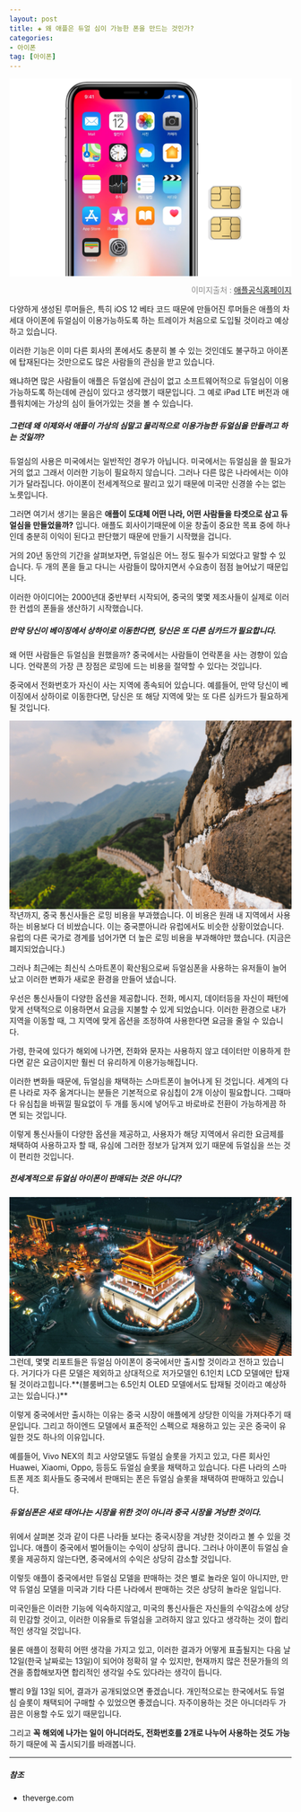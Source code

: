 ```yaml
---  
layout: post  
title: ✚ 왜 애플은 듀얼 심이 가능한 폰을 만드는 것인가?
categories:
- 아이폰
tag: [아이폰]
---  
```

<div class="markdown-image">
<img src="/assets/article_images/2018-09-02-dualsim/1.png" alt="" align="middle"/><p style="text-align:right;  color:#878787"> 이미지출처 : <a href="https://developer.apple.com/homekit/"> 애플공식홈페이지 </a></p> </div>
<p class="drop-korean">
다양하게 생성된 루머들은, 특히 iOS 12 베타 코드 때문에 만들어진 루머들은 애플의 차세대 아이폰에 듀얼심이 이용가능하도록 하는 트레이가 처음으로 도입될 것이라고 예상하고 있습니다.
</p>

이러한 기능은 이미 다른 회사의 폰에서도 충분히 볼 수 있는 것인데도 불구하고 아이폰에 탑재된다는 것만으로도 많은 사람들의 관심을 받고 있습니다.

왜냐하면 많은 사람들이 애플은 듀얼심에 관심이 없고 소프트웨어적으로 듀얼심이 이용가능하도록 하는데에 관심이 있다고 생각했기 때문입니다. 그 예로 iPad LTE 버전과 애플워치에는 가상의 심이 들어가있는 것을 볼 수 있습니다.

##### 그런데 왜 이제와서 애플이 가상의 심말고 물리적으로 이용가능한 듀얼심을 만들려고 하는 것일까?

듀얼심의 사용은 미국에서는 일반적인 경우가 아닙니다. 미국에서는 듀얼심을 쓸 필요가 거의 없고 그래서 이러한 기능이 필요하지 않습니다. 그러나 다른 많은 나라에서는 이야기가 달라집니다. 아이폰이 전세계적으로 팔리고 있기 때문에 미국만 신경쓸 수는 없는 노릇입니다.

그러면 여기서 생기는 물음은 **애플이 도대체 어떤 나라, 어떤 사람들을 타겟으로 삼고 듀얼심을 만들었을까?** 입니다. 애플도 회사이기때문에 이윤 창출이 중요한 목표 중에 하나인데 충분히 이익이 된다고 판단했기 때문에 만들기 시작했을 겁니다.

거의 20년 동안의 기간을 살펴보자면, 듀얼심은 어느 정도 필수가 되었다고 말할 수 있습니다. 두 개의 폰을 들고 다니는 사람들이 많아지면서 수요층이 점점 늘어났기 때문입니다.

이러한 아이디어는 2000년대 중반부터 시작되어, 중국의 몇몇 제조사들이 실제로 이러한 컨셉의 폰들을 생산하기 시작했습니다.

##### 만약 당신이 베이징에서 상하이로 이동한다면, 당신은 또 다른 심카드가 필요합니다.

왜 어떤 사람들은 듀얼심을 원했을까? 중국에서는 사람들이 언락폰을 사는 경향이 있습니다. 언락폰의 가장 큰 장점은 로밍에 드는 비용을 절약할 수 있다는 것입니다.

중국에서 전화번호가 자신이 사는 지역에 종속되어 있습니다. 예를들어, 만약 당신이 베이징에서 상하이로 이동한다면, 당신은 또 해당 지역에 맞는 또 다른 심카드가 필요하게 될 것입니다.
<div class="markdown-image">
<img src="/assets/article_images/2018-09-02-dualsim/3.jpg" alt="" align="middle"/></div>
작년까지, 중국 통신사들은 로밍 비용을 부과했습니다. 이 비용은 원래 내 지역에서 사용하는 비용보다 더 비쌌습니다. 이는 중국뿐아니라 유럽에서도 비슷한 상황이었습니다. 유럽의 다른 국가로 경계를 넘어가면 더 높은 로밍 비용을 부과해야만 했습니다. (지금은 폐지되었습니다.)

그러나 최근에는 최신식 스마트폰이 확산됨으로써 듀얼심폰을 사용하는 유저들이 늘어났고 이러한 변화가 새로운 환경을 만들어 냈습니다.

우선은 통신사들이 다양한 옵션을 제공합니다. 전화, 메시지, 데이터등을 자신이 패턴에 맞게 선택적으로 이용하면서 요금을 지불할 수 있게 되었습니다. 이러한 환경으로 내가 지역을 이동할 때, 그 지역에 맞게 옵션을 조정하여 사용한다면 요금을 줄일 수 있습니다.

가령, 한국에 있다가 해외에 나가면, 전화와 문자는 사용하지 않고 데이터만 이용하게 한다면 같은 요금이지만 훨씬 더 유리하게 이용가능해집니다.

이러한 변화들 때문에, 듀얼심을 채택하는 스마트폰이 늘어나게 된 것입니다. 세계의 다른 나라로 자주 옮겨다니는 분들은 기본적으로 유심칩이 2개 이상이 필요합니다. 그때마다 유심칩을 바꿔낄 필요없이 두 개를 동시에 넣어두고 바로바로 전환이 가능하게끔 하면 되는 것입니다.

이렇게 통신사들이 다양한 옵션을 제공하고, 사용자가 해당 지역에서 유리한 요금제를 채택하여 사용하고자 할 때, 유심에 그러한 정보가 담겨져 있기 때문에 듀얼심을 쓰는 것이 편리한 것입니다.

##### 전세계적으로 듀얼심 아이폰이 판매되는 것은 아니다?
<div class="markdown-image">
<img src="/assets/article_images/2018-09-02-dualsim/2.jpg" alt="" align="middle"/></div>
그런데, 몇몇 리포트들은 듀얼심 아이폰이 중국에서만 출시할 것이라고 전하고 있습니다. 거기다가 다른 모델은 제외하고 상대적으로 저가모델인 6.1인치 LCD 모델에만 탑재될 것이라고힙니다.**(블룸버그는 6.5인치 OLED 모델에서도 탑재될 것이라고 예상하고는 있습니다.)**

이렇게 중국에서만 출시하는 이유는 중국 시장이 애플에게 상당한 이익을 가져다주기 때문입니다. 그리고 하이엔드 모델에서 표준적인 스펙으로 채용하고 있는 곳은 중국이 유일한 것도 하나의 이유입니다.

예를들어, Vivo NEX의 최고 사양모델도 듀얼심 슬롯을 가지고 있고, 다른 회사인 Huawei, Xiaomi, Oppo, 등등도 듀얼심 슬롯을 채택하고 있습니다. 다른 나라의 스마트폰 제조 회사들도 중국에서 판매되는 폰은 듀얼심 슬롯을 채택하여 판매하고 있습니다.

##### 듀얼심폰은 새로 태어나는 시장을 위한 것이 아니라 중국 시장을 겨냥한 것이다.

위에서 살펴본 것과 같이 다른 나라들 보다는 중국시장을 겨냥한 것이라고 볼 수 있을 것입니다. 애플이 중국에서 벌어들이는 수익이 상당히 큽니다. 그러나 아이폰이 듀얼심 슬롯을 제공하지 않는다면, 중국에서의 수익은 상당히 감소할 것입니다.

이렇듯 애플이 중국에서만 듀얼심 모델을 판매하는 것은 별로 놀라운 일이 아니지만, 만약 듀얼심 모델을 미국과 기타 다른 나라에서 판매하는 것은 상당히 놀라운 일입니다.

미국인들은 이러한 기능에 익숙하지않고, 미국의 통신사들은 자신들의 수익감소에 상당히 민감할 것이고, 이러한 이유들로 듀얼심을 고려하지 않고 있다고 생각하는 것이 합리적인 생각일 것입니다.

물론 애플이 정확히 어떤 생각을 가지고 있고, 이러한 결과가 어떻게 표출될지는 다음 날 12일(한국 날짜로는 13일)이 되어야 정확히 알 수 있지만, 현재까지 많은 전문가들의 의견을 종합해보자면 합리적인 생각일 수도 있다라는 생각이 듭니다.

빨리 9월 13일 되어, 결과가 공개되었으면 좋겠습니다. 개인적으로는 한국에서도 듀얼심 슬롯이 채택되어 구매할 수 있었으면 좋겠습니다. 자주이용하는 것은 아니더라두 가끔은 이용할 수도 있기 때문입니다.

그리고 **꼭 해외에 나가는 일이 아니더라도, 전화번호를 2개로 나누어 사용하는 것도 가능**하기 때문에 꼭 출시되기를 바래봅니다.

---
##### 참조
* theverge.com
